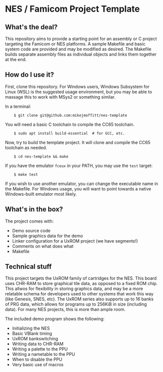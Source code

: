 NES / Famicom Project Template
==============================

What's the deal?
----------------
This repository aims to provide a starting point for an assembly or C project targeting the Famicom or NES platforms. A sample Makefile and basic system code are provided and may be modified as desired.
The Makefile builds separate assembly files as individual objects and links them together at the end.

How do I use it?
----------------
First, clone this repository. For Windows users, Windows Subsystem for Linux (WSL) is the suggested usage environment, but you may be able to massage this to work with MSys2 or something similar.

In a terminal:
```
	$ git clone git@github.com:mikejmoffitt/nes-template
```

You will need a basic C toolchain to compile the CC65 toolchain.

```
	$ sudo apt install build-essential  # for GCC, etc.
```

Now, try to build the template project. It will clone and compile the CC65 toolchain as needed.

```
	$ cd nes-template && make
```

If you have the emulator `fceux` in your PATH, you may use the `test` target:

```
	$ make test
```

If you wish to use another emulator, you can change the executable name in the Makefile. For Windows usage, you will want to point towards a native Windows-built emulator most likely.

What's in the box?
------------------
The project comes with:
+	Demo source code
+	Sample graphics data for the demo
+	Linker configuration for a UxROM project (we have segments!)
+	Comments on what does what
+	Makefile

Technical stuff
---------------
This project targets the UxROM family of cartridges for the NES. This board uses CHR-RAM to store graphical tile data, as opposed to a fixed ROM chip. This allwos for flexibility in storing graphics data, and may be a more relatable schema for developers used to other systems that work this way (like Genesis, SNES, etc). The UxROM series also supports up to 16 banks of PRG data, which allows for programs up to 256KiB in size (including data). For many NES projects, this is more than ample room.

The included demo program shows the following:
+	Initializing the NES
+	Basic VBlank timing
+	UxROM bankswitching
+	Writing data to CHR-RAM
+	Writing a palette to the PPU
+	Writing a nametable to the PPU
+	When to disable the PPU
+	Very basic use of macros
